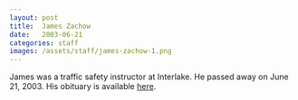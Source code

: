 ```yaml
---
layout: post
title:  James Zachow
date:   2003-06-21
categories: staff
images: /assets/staff/james-zachow-1.png
---
```

James was a traffic safety instructor at Interlake. He passed away on June 21, 2003. His obituary is available [here](https://www.legacy.com/obituaries/seattletimes/obituary.aspx?n=james-franklin-zachow&pid=1109773).
